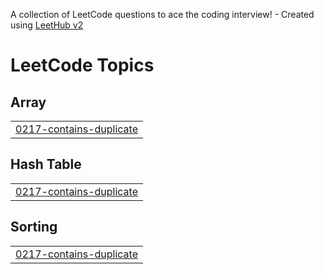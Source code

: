 A collection of LeetCode questions to ace the coding interview! - Created using [LeetHub v2](https://github.com/arunbhardwaj/LeetHub-2.0)
<!---LeetCode Topics Start-->
# LeetCode Topics
## Array
|  |
| ------- |
| [0217-contains-duplicate](https://github.com/Ankii04/Practice-Problems/tree/master/0217-contains-duplicate) |
## Hash Table
|  |
| ------- |
| [0217-contains-duplicate](https://github.com/Ankii04/Practice-Problems/tree/master/0217-contains-duplicate) |
## Sorting
|  |
| ------- |
| [0217-contains-duplicate](https://github.com/Ankii04/Practice-Problems/tree/master/0217-contains-duplicate) |
<!---LeetCode Topics End-->